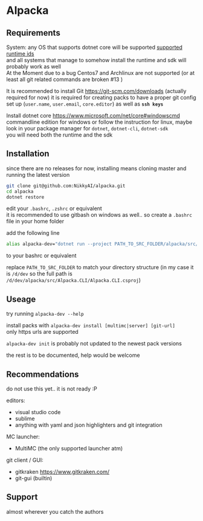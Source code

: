 # Alpacka

## Requirements

System: any OS that supports dotnet core will be supported [supported runtime ids](https://docs.microsoft.com/en-us/dotnet/articles/core/rid-catalog#windows-rids)   
and all systems that manage to somehow install the runtime and sdk will probably work as well   
At the Moment due to a bug Centos7 and Archlinux are not supported (or at least all git related commands are broken #13 )

It is recommended to install Git https://git-scm.com/downloads (actually required for now)
it is required for creating packs to have a proper git config set up (`user.name`, `user.email`, `core.editor`) as well as **`ssh keys`**

Install dotnet core https://www.microsoft.com/net/core#windowscmd
commandline edition for windows or follow the instruction for linux, maybe look in your package manager for `dotnet`, `dotnet-cli`, `dotnet-sdk`   
you will need both the runtime and the sdk

## Installation

since there are no releases for now, installing means cloning master and running the latest version

```bash
git clone git@github.com:NikkyAI/alpacka.git
cd alpacka
dotnet restore
```

edit your `.bashrc`, `.zshrc` or equivalent   
it is recommended to use gitbash on windows as well.. so create a `.bashrc` file in your home folder

add the following line
```bash
alias alpacka-dev="dotnet run --project PATH_TO_SRC_FOLDER/alpacka/src/Alpacka.CLI/Alpacka.CLI.csproj"
```
to your bashrc or equivalent

replace `PATH_TO_SRC_FOLDER` to match your directory structure (in my case it is `/d/dev` so the full path is `/d/dev/alpacka/src/Alpacka.CLI/Alpacka.CLI.csproj`)

## Useage

try running `alpacka-dev --help`

install packs with `alpacka-dev install [multimc|server] [git-url]`   
only https urls are supported

`alpacka-dev init` is probably not updated to the newest pack versions

the rest is to be documented, help would be welcome

## Recommendations

do not use this yet.. it is not ready :P

editors:
- visual studio code
- sublime
- anything with yaml and json highlighters and git integration

MC launcher:
- MultiMC (the only supported launcher atm)

git client / GUI:
- gitkraken https://www.gitkraken.com/
- git-gui (builtin)

## Support

almost wherever you catch the authors
